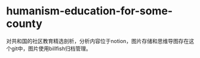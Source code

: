 # humanism-education-for-some-county
 对共和国的社区教育精选剖析，分析内容位于notion，图片存储和思维导图存在这个git中，图片使用billfish归档管理。

